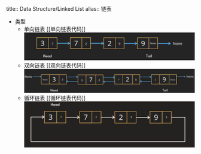 title:: Data Structure/Linked List
alias:: 链表

- 类型
	- 单向链表 [[单向链表代码]] 
	  ![image.png](../assets/image_1647517546973_0.png)
	- 双向链表 [[双向链表代码]] 
	  ![image.png](../assets/image_1647517509003_0.png)
	- 循环链表 [[循环链表代码]] 
	  ![image.png](../assets/image_1647520719253_0.png)